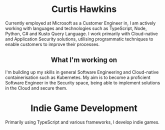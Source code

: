 <h1 align="center">Curtis Hawkins</h1>
<p>
  Currently employed at Microsoft as a Customer Engineer in, I am actively working with languages and technologies such as TypeScript, Node, Python, C# and Kusto Query Language. I work primarily with Cloud-native and Application Security solutions, utilising programmatic techniques to enable customers to improve their processes.
</p>
<div />
<h2 align="center">What I'm working on</h2>
<p>
  I'm building up my skills in general Software Engineering and Cloud-native containerisation such as Kubernetes. My aim is to become a proficient Software Engineer in the Security space, being able to implement solutions in the Cloud and secure them.
</p>
<div />
<h1 align="center">Indie Game Development</h1>
<p>
  Primarily using TypeScript and various frameworks, I develop indie games.
</p>
